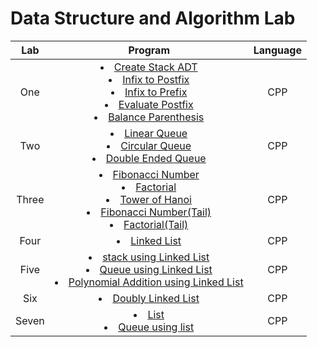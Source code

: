 # Data Structure and Algorithm Lab

|  Lab  |                                                                                                                                                  Program                                                                                                                                                   | Language |
| :---: | :--------------------------------------------------------------------------------------------------------------------------------------------------------------------------------------------------------------------------------------------------------------------------------------------------------: | :------: |
|  One  | <li>[Create Stack ADT](./Lab%20One/stack.hpp)</li><li>[Infix to Postfix](./Lab%20One/infix_to_postfix.cpp)</li><li>[Infix to Prefix](./Lab%20One/infix_to_prefix.cpp)</li><li>[Evaluate Postfix](./Lab%20One/evaluate_postfix.cpp)</li><li>[Balance Parenthesis](./Lab%20One/balance_parenthesis.cpp)</li> |   CPP    |
|  Two  |                                                                    <li>[Linear Queue](./Lab%20Two/linear_queue.cpp)</li><li>[Circular Queue](./Lab%20Two/circular_queue.cpp)</li><li>[Double Ended Queue](./Lab%20Two/DEqueue.cpp)</li>                                                                    |   CPP    |
| Three |          <li>[Fibonacci Number](./Lab%20Three/fibonacci.cpp)</li><li>[Factorial](./Lab%20Three/factorial.cpp)</li><li> [Tower of Hanoi](./Lab%20Three/tower_of_hanoi.cpp)</li> <li>[Fibonacci Number(Tail)](./Lab%20Three/fibTail.cpp)</li><li>[Factorial(Tail)](./Lab%20Three/factTail.cpp)</li>          |   CPP    |
| Four  |                                                                                                                            <li>[Linked List](./Lab%20Four/linkedList.cpp)</li>                                                                                                                             |   CPP    |
| Five  |                                      <li>[stack using Linked List](./Lab%20Five/stackLinkedList.cpp)</li> <li>[Queue using Linked List](./Lab%20Five/queueLinkedList.cpp)</li> <li>[Polynomial Addition using Linked List](./Lab%20Five/polynomialAddition.cpp)</li>                                       |   CPP    |
| Six  |                                                                                                                      <li>[Doubly Linked List](./Lab%20Six/doublyLinkedList.cpp)</li>                                                                                                                       |   CPP    |
| Seven  |                                                                                                                      <li>[List](./Lab%20Seven/list.cpp)</li>      <li>[Queue using list](./Lab%20Seven/queueList.cpp)</li>                                                                                                                       |   CPP    |
